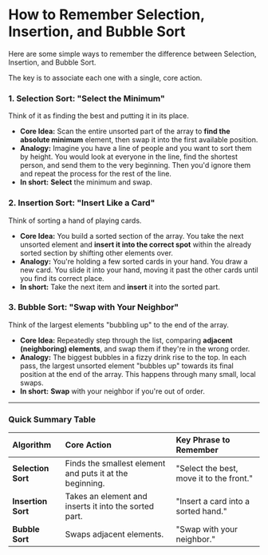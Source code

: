 # How to Remember Selection, Insertion, and Bubble Sort

Here are some simple ways to remember the difference between Selection, Insertion, and Bubble Sort.

The key is to associate each one with a single, core action.

### 1. Selection Sort: "Select the Minimum"

Think of it as finding the best and putting it in its place.

*   **Core Idea:** Scan the entire unsorted part of the array to **find the absolute minimum** element, then swap it into the first available position.
*   **Analogy:** Imagine you have a line of people and you want to sort them by height. You would look at everyone in the line, find the shortest person, and send them to the very beginning. Then you'd ignore them and repeat the process for the rest of the line.
*   **In short:** **Select** the minimum and swap.

### 2. Insertion Sort: "Insert Like a Card"

Think of sorting a hand of playing cards.

*   **Core Idea:** You build a sorted section of the array. You take the next unsorted element and **insert it into the correct spot** within the already sorted section by shifting other elements over.
*   **Analogy:** You're holding a few sorted cards in your hand. You draw a new card. You slide it into your hand, moving it past the other cards until you find its correct place.
*   **In short:** Take the next item and **insert** it into the sorted part.

### 3. Bubble Sort: "Swap with Your Neighbor"

Think of the largest elements "bubbling up" to the end of the array.

*   **Core Idea:** Repeatedly step through the list, comparing **adjacent (neighboring) elements**, and swap them if they're in the wrong order.
*   **Analogy:** The biggest bubbles in a fizzy drink rise to the top. In each pass, the largest unsorted element "bubbles up" towards its final position at the end of the array. This happens through many small, local swaps.
*   **In short:** **Swap** with your neighbor if you're out of order.

---

### Quick Summary Table

| Algorithm | Core Action | Key Phrase to Remember |
| :--- | :--- | :--- |
| **Selection Sort** | Finds the smallest element and puts it at the beginning. | "Select the best, move it to the front." |
| **Insertion Sort** | Takes an element and inserts it into the sorted part. | "Insert a card into a sorted hand." |
| **Bubble Sort** | Swaps adjacent elements. | "Swap with your neighbor." |

